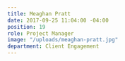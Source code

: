 ```yaml
---
title: Meaghan Pratt
date: 2017-09-25 11:04:00 -04:00
position: 19
role: Project Manager
image: "/uploads/meaghan-pratt.jpg"
department: Client Engagement
---
```

